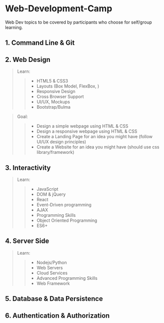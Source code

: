 # Web-Development-Camp
Web Dev topics to be covered by participants who choose for self/group learning.

## 1. Command Line & Git

## 2. Web Design
> Learn:
>> * HTML5 & CSS3
>> * Layouts (Box Model, FlexBox, )
>> * Responsive Design
>> * Cross Browser Support
>> * UI/UX, Mockups
>> * Bootstrap/Bulma

> Goal:
>> * Design a simple webpage using HTML & CSS
>> * Design a responsive webpage using HTML & CSS
>> * Create a Landing Page for an idea you might have (follow UI/UX design principles)
>> * Create a Website for an idea you might have (should use css library/framework)

## 3. Interactivity
> Learn:
>> * JavaScript
>> * DOM & jQuery
>> * React
>> * Event-Driven programming
>> * AJAX
>> * Programming Skills
>> * Object Oriented Programming
>> * ES6+


## 4. Server Side
> Learn:
>> * Nodejs/Python
>> * Web Servers
>> * Cloud Services
>> * Advanced Programming Skills
>> * Web Framework 


## 5. Database & Data Persistence

## 6. Authentication & Authorization
